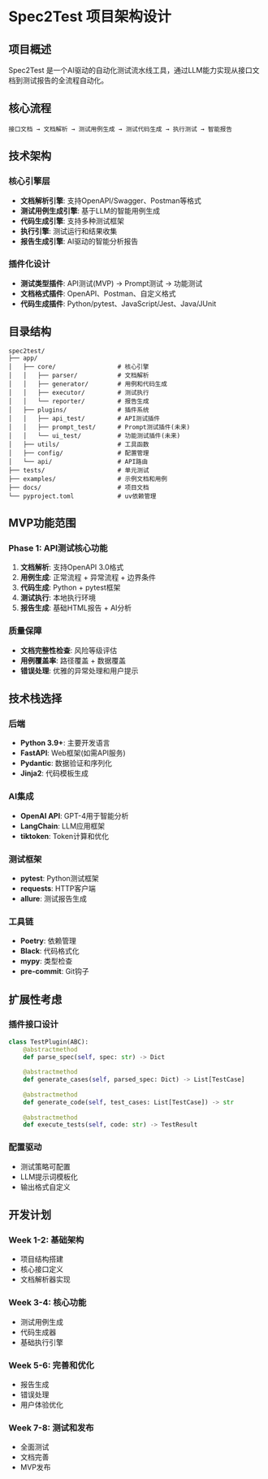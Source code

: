 # Spec2Test 项目架构设计

## 项目概述
Spec2Test 是一个AI驱动的自动化测试流水线工具，通过LLM能力实现从接口文档到测试报告的全流程自动化。

## 核心流程
```
接口文档 → 文档解析 → 测试用例生成 → 测试代码生成 → 执行测试 → 智能报告
```

## 技术架构

### 核心引擎层
- **文档解析引擎**: 支持OpenAPI/Swagger、Postman等格式
- **测试用例生成引擎**: 基于LLM的智能用例生成
- **代码生成引擎**: 支持多种测试框架
- **执行引擎**: 测试运行和结果收集
- **报告生成引擎**: AI驱动的智能分析报告

### 插件化设计
- **测试类型插件**: API测试(MVP) → Prompt测试 → 功能测试
- **文档格式插件**: OpenAPI、Postman、自定义格式
- **代码生成插件**: Python/pytest、JavaScript/Jest、Java/JUnit

## 目录结构
```
spec2test/
├── app/
│   ├── core/                 # 核心引擎
│   │   ├── parser/           # 文档解析
│   │   ├── generator/        # 用例和代码生成
│   │   ├── executor/         # 测试执行
│   │   └── reporter/         # 报告生成
│   ├── plugins/              # 插件系统
│   │   ├── api_test/         # API测试插件
│   │   ├── prompt_test/      # Prompt测试插件(未来)
│   │   └── ui_test/          # 功能测试插件(未来)
│   ├── utils/                # 工具函数
│   ├── config/               # 配置管理
│   └── api/                  # API路由
├── tests/                    # 单元测试
├── examples/                 # 示例文档和用例
├── docs/                     # 项目文档
└── pyproject.toml            # uv依赖管理
```

## MVP功能范围

### Phase 1: API测试核心功能
1. **文档解析**: 支持OpenAPI 3.0格式
2. **用例生成**: 正常流程 + 异常流程 + 边界条件
3. **代码生成**: Python + pytest框架
4. **测试执行**: 本地执行环境
5. **报告生成**: 基础HTML报告 + AI分析

### 质量保障
- **文档完整性检查**: 风险等级评估
- **用例覆盖率**: 路径覆盖 + 数据覆盖
- **错误处理**: 优雅的异常处理和用户提示

## 技术栈选择

### 后端
- **Python 3.9+**: 主要开发语言
- **FastAPI**: Web框架(如需API服务)
- **Pydantic**: 数据验证和序列化
- **Jinja2**: 代码模板生成

### AI集成
- **OpenAI API**: GPT-4用于智能分析
- **LangChain**: LLM应用框架
- **tiktoken**: Token计算和优化

### 测试框架
- **pytest**: Python测试框架
- **requests**: HTTP客户端
- **allure**: 测试报告生成

### 工具链
- **Poetry**: 依赖管理
- **Black**: 代码格式化
- **mypy**: 类型检查
- **pre-commit**: Git钩子

## 扩展性考虑

### 插件接口设计
```python
class TestPlugin(ABC):
    @abstractmethod
    def parse_spec(self, spec: str) -> Dict
    
    @abstractmethod
    def generate_cases(self, parsed_spec: Dict) -> List[TestCase]
    
    @abstractmethod
    def generate_code(self, test_cases: List[TestCase]) -> str
    
    @abstractmethod
    def execute_tests(self, code: str) -> TestResult
```

### 配置驱动
- 测试策略可配置
- LLM提示词模板化
- 输出格式自定义

## 开发计划

### Week 1-2: 基础架构
- 项目结构搭建
- 核心接口定义
- 文档解析器实现

### Week 3-4: 核心功能
- 测试用例生成
- 代码生成器
- 基础执行引擎

### Week 5-6: 完善和优化
- 报告生成
- 错误处理
- 用户体验优化

### Week 7-8: 测试和发布
- 全面测试
- 文档完善
- MVP发布